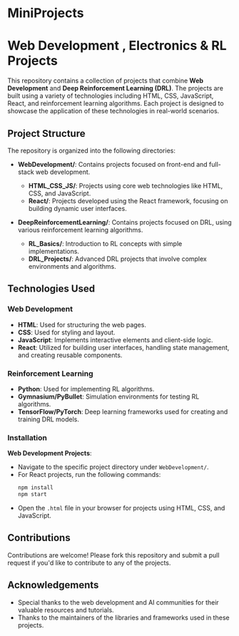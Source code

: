 # MiniProjects

# Web Development , Electronics  & RL Projects

This repository contains a collection of projects that combine **Web Development** and **Deep Reinforcement Learning (DRL)**. The projects are built using a variety of technologies including HTML, CSS, JavaScript, React, and reinforcement learning algorithms. Each project is designed to showcase the application of these technologies in real-world scenarios.

## Project Structure

The repository is organized into the following directories:

- **WebDevelopment/**: Contains projects focused on front-end and full-stack web development.
  - **HTML_CSS_JS/**: Projects using core web technologies like HTML, CSS, and JavaScript.
  - **React/**: Projects developed using the React framework, focusing on building dynamic user interfaces.
  
- **DeepReinforcementLearning/**: Contains projects focused on DRL, using various reinforcement learning algorithms.
  - **RL_Basics/**: Introduction to RL concepts with simple implementations.
  - **DRL_Projects/**: Advanced DRL projects that involve complex environments and algorithms.

## Technologies Used

### Web Development
- **HTML**: Used for structuring the web pages.
- **CSS**: Used for styling and layout.
- **JavaScript**: Implements interactive elements and client-side logic.
- **React**: Utilized for building user interfaces, handling state management, and creating reusable components.

### Reinforcement Learning
- **Python**: Used for implementing RL algorithms.
- **Gymnasium/PyBullet**: Simulation environments for testing RL algorithms.
- **TensorFlow/PyTorch**: Deep learning frameworks used for creating and training DRL models.

### Installation
  **Web Development Projects**:
   - Navigate to the specific project directory under `WebDevelopment/`.
   - For React projects, run the following commands:
     ```bash
     npm install
     npm start
     ```
   - Open the `.html` file in your browser for projects using HTML, CSS, and JavaScript.

## Contributions

Contributions are welcome! Please fork this repository and submit a pull request if you'd like to contribute to any of the projects.

## Acknowledgements

- Special thanks to the web development and AI communities for their valuable resources and tutorials.
- Thanks to the maintainers of the libraries and frameworks used in these projects.
